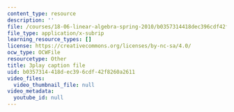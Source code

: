 ```yaml
---
content_type: resource
description: ''
file: /courses/18-06-linear-algebra-spring-2010/b0357314418dec396cdf42f8260a2611_yjBerM5jWsc.srt
file_type: application/x-subrip
learning_resource_types: []
license: https://creativecommons.org/licenses/by-nc-sa/4.0/
ocw_type: OCWFile
resourcetype: Other
title: 3play caption file
uid: b0357314-418d-ec39-6cdf-42f8260a2611
video_files:
  video_thumbnail_file: null
video_metadata:
  youtube_id: null
---
```

